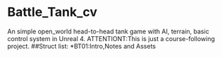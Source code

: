 # Battle_Tank_cv
An simple open_world head-to-head tank game with AI, terrain, basic control system in Unreal 4.
ATTENTIONT:This is just a course-following project.
##Struct list:
*BT01:Intro,Notes and Assets
